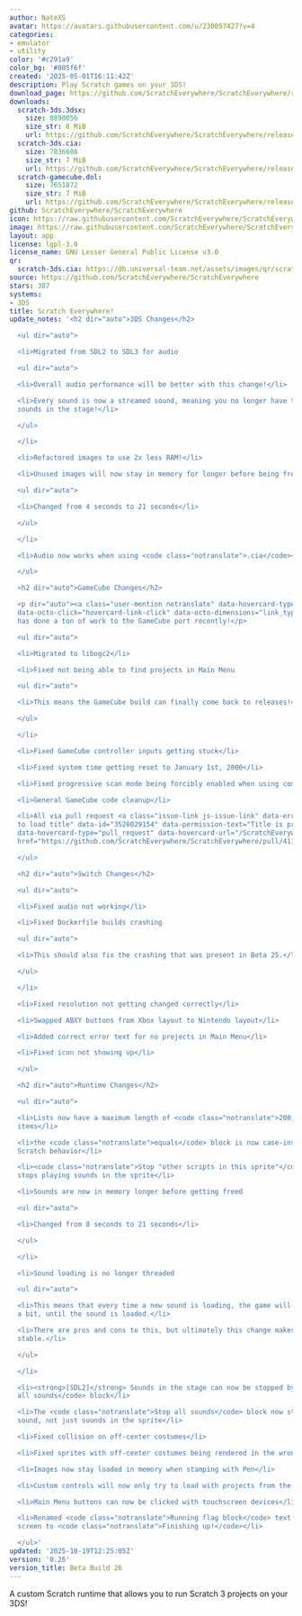 ```yaml
---
author: NateXS
avatar: https://avatars.githubusercontent.com/u/230057427?v=4
categories:
- emulator
- utility
color: '#c291a9'
color_bg: '#805f6f'
created: '2025-05-01T16:11:42Z'
description: Play Scratch games on your 3DS!
download_page: https://github.com/ScratchEverywhere/ScratchEverywhere/releases
downloads:
  scratch-3ds.3dsx:
    size: 8898056
    size_str: 8 MiB
    url: https://github.com/ScratchEverywhere/ScratchEverywhere/releases/download/0.26/scratch-3ds.3dsx
  scratch-3ds.cia:
    size: 7836608
    size_str: 7 MiB
    url: https://github.com/ScratchEverywhere/ScratchEverywhere/releases/download/0.26/scratch-3ds.cia
  scratch-gamecube.dol:
    size: 7651872
    size_str: 7 MiB
    url: https://github.com/ScratchEverywhere/ScratchEverywhere/releases/download/0.26/scratch-gamecube.dol
github: ScratchEverywhere/ScratchEverywhere
icon: https://raw.githubusercontent.com/ScratchEverywhere/ScratchEverywhere/refs/heads/main/gfx/icon.png
image: https://raw.githubusercontent.com/ScratchEverywhere/ScratchEverywhere/refs/heads/main/gfx/logo.png
layout: app
license: lgpl-3.0
license_name: GNU Lesser General Public License v3.0
qr:
  scratch-3ds.cia: https://db.universal-team.net/assets/images/qr/scratch-3ds-cia.png
source: https://github.com/ScratchEverywhere/ScratchEverywhere
stars: 387
systems:
- 3DS
title: Scratch Everywhere!
update_notes: '<h2 dir="auto">3DS Changes</h2>

  <ul dir="auto">

  <li>Migrated from SDL2 to SDL3 for audio

  <ul dir="auto">

  <li>Overall audio performance will be better with this change!</li>

  <li>Every sound is now a streamed sound, meaning you no longer have to put certain
  sounds in the stage!</li>

  </ul>

  </li>

  <li>Refactored images to use 2x less RAM!</li>

  <li>Unused images will now stay in memory for longer before being freed

  <ul dir="auto">

  <li>Changed from 4 seconds to 21 seconds</li>

  </ul>

  </li>

  <li>Audio now works when using <code class="notranslate">.cia</code></li>

  </ul>

  <h2 dir="auto">GameCube Changes</h2>

  <p dir="auto"><a class="user-mention notranslate" data-hovercard-type="user" data-hovercard-url="/users/Extrems/hovercard"
  data-octo-click="hovercard-link-click" data-octo-dimensions="link_type:self" href="https://github.com/Extrems">@Extrems</a>
  has done a ton of work to the GameCube port recently!</p>

  <ul dir="auto">

  <li>Migrated to libogc2</li>

  <li>Fixed not being able to find projects in Main Menu

  <ul dir="auto">

  <li>This means the GameCube build can finally come back to releases!</li>

  </ul>

  </li>

  <li>Fixed GameCube controller inputs getting stuck</li>

  <li>Fixed system time getting reset to January 1st, 2000</li>

  <li>Fixed progressive scan mode being forcibly enabled when using component video</li>

  <li>General GameCube code cleanup</li>

  <li>All via pull request <a class="issue-link js-issue-link" data-error-text="Failed
  to load title" data-id="3528029154" data-permission-text="Title is private" data-url="https://github.com/ScratchEverywhere/ScratchEverywhere/issues/411"
  data-hovercard-type="pull_request" data-hovercard-url="/ScratchEverywhere/ScratchEverywhere/pull/411/hovercard"
  href="https://github.com/ScratchEverywhere/ScratchEverywhere/pull/411">#411</a>!</li>

  </ul>

  <h2 dir="auto">Switch Changes</h2>

  <ul dir="auto">

  <li>Fixed audio not working</li>

  <li>Fixed Dockerfile builds crashing

  <ul dir="auto">

  <li>This should also fix the crashing that was present in Beta 25.</li>

  </ul>

  </li>

  <li>Fixed resolution not getting changed correctly</li>

  <li>Swapped ABXY buttons from Xbox layout to Nintendo layout</li>

  <li>Added correct error text for no projects in Main Menu</li>

  <li>Fixed icon not showing up</li>

  </ul>

  <h2 dir="auto">Runtime Changes</h2>

  <ul dir="auto">

  <li>Lists now have a maximum length of <code class="notranslate">200,000</code>
  items</li>

  <li>the <code class="notranslate">equals</code> block is now case-insensitive, matching
  Scratch behavior</li>

  <li><code class="notranslate">Stop "other scripts in this sprite"</code> block now
  stops playing sounds in the sprite</li>

  <li>Sounds are now in memory longer before getting freed

  <ul dir="auto">

  <li>Changed from 8 seconds to 21 seconds</li>

  </ul>

  </li>

  <li>Sound loading is no longer threaded

  <ul dir="auto">

  <li>This means that every time a new sound is loading, the game will freeze for
  a bit, until the sound is loaded.</li>

  <li>There are pros and cons to this, but ultimately this change makes audio more
  stable.</li>

  </ul>

  </li>

  <li><strong>[SDL2]</strong> Sounds in the stage can now be stopped by <code class="notranslate">Stop
  all sounds</code> block</li>

  <li>The <code class="notranslate">Stop all sounds</code> block now stops every playing
  sound, not just sounds in the sprite</li>

  <li>Fixed collision on off-center costumes</li>

  <li>Fixed sprites with off-center costumes being rendered in the wrong position</li>

  <li>Images now stay loaded in memory when stamping with Pen</li>

  <li>Custom controls will now only try to load with projects from the Main Menu</li>

  <li>Main Menu buttons can now be clicked with touchscreen devices</li>

  <li>Renamed <code class="notranslate">Running flag block</code> text in loading
  screen to <code class="notranslate">Finishing up!</code></li>

  </ul>'
updated: '2025-10-19T12:25:05Z'
version: '0.26'
version_title: Beta Build 26
---
```

A custom Scratch runtime that allows you to run Scratch 3 projects on your 3DS!